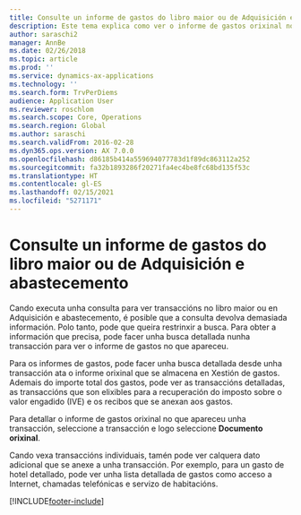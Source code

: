 ```yaml
---
title: Consulte un informe de gastos do libro maior ou de Adquisición e abastecemento
description: Este tema explica como ver o informe de gastos orixinal no que apareceu unha transacción.
author: saraschi2
manager: AnnBe
ms.date: 02/26/2018
ms.topic: article
ms.prod: ''
ms.service: dynamics-ax-applications
ms.technology: ''
ms.search.form: TrvPerDiems
audience: Application User
ms.reviewer: roschlom
ms.search.scope: Core, Operations
ms.search.region: Global
ms.author: saraschi
ms.search.validFrom: 2016-02-28
ms.dyn365.ops.version: AX 7.0.0
ms.openlocfilehash: d86185b414a559694077783d1f89dc863112a252
ms.sourcegitcommit: fa32b1893286f20271fa4ec4be8fc68bd135f53c
ms.translationtype: HT
ms.contentlocale: gl-ES
ms.lasthandoff: 02/15/2021
ms.locfileid: "5271171"
---
```

# <a name="view-an-expense-report-from-general-ledger-or-procurement-and-sourcing"></a>Consulte un informe de gastos do libro maior ou de Adquisición e abastecemento

Cando executa unha consulta para ver transaccións no libro maior ou en Adquisición e abastecemento, é posible que a consulta devolva demasiada información. Polo tanto, pode que queira restrinxir a busca. Para obter a información que precisa, pode facer unha busca detallada nunha transacción para ver o informe de gastos no que apareceu.

Para os informes de gastos, pode facer unha busca detallada desde unha transacción ata o informe orixinal que se almacena en Xestión de gastos. Ademais do importe total dos gastos, pode ver as transaccións detalladas, as transaccións que son elixibles para a recuperación do imposto sobre o valor engadido (IVE) e os recibos que se anexan aos gastos.

Para detallar o informe de gastos orixinal no que apareceu unha transacción, seleccione a transacción e logo seleccione **Documento orixinal**.

Cando vexa transaccións individuais, tamén pode ver calquera dato adicional que se anexe a unha transacción. Por exemplo, para un gasto de hotel detallado, pode ver unha lista detallada de gastos como acceso a Internet, chamadas telefónicas e servizo de habitacións.


[!INCLUDE[footer-include](../includes/footer-banner.md)]